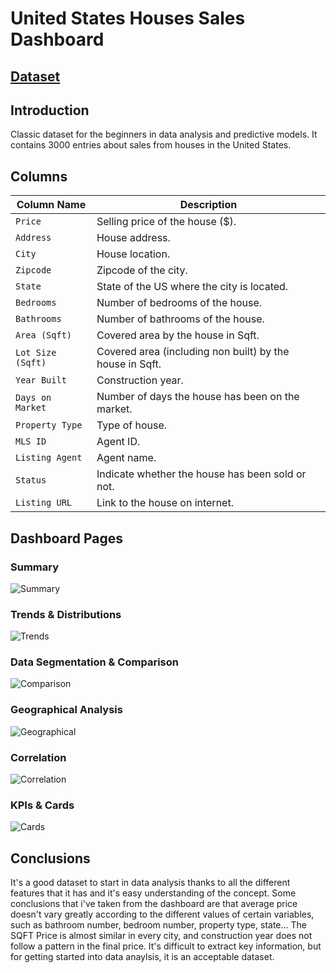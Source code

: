 
# United States Houses Sales Dashboard

## [Dataset]()

## Introduction

Classic dataset for the beginners in data analysis and predictive models. It contains 3000 entries about sales from houses in the United States.

## Columns

| Column Name       | Description                                              |
| ----------------- | -------------------------------------------------------- |
| `Price`           | Selling price of the house ($).                          |
| `Address`         | House address.                                           |
| `City`            | House location.                                          |
| `Zipcode`         | Zipcode of the city.                                     |
| `State`           | State of the US where the city is located.               |
| `Bedrooms`        | Number of bedrooms of the house.                         |
| `Bathrooms`       | Number of bathrooms of the house.                        |
| `Area (Sqft)`     | Covered area by the house in Sqft.                       |
| `Lot Size (Sqft)` | Covered area (including non built) by the house in Sqft. |
| `Year Built`      | Construction year.                                       |
| `Days on Market`  | Number of days the house has been on the market.         |
| `Property Type`   | Type of house.                                           |
| `MLS ID`          | Agent ID.                                                |
| `Listing Agent`   | Agent name.                                              |
| `Status`          | Indicate whether the house has been sold or not.         |
| `Listing URL`     | Link to the house on internet.                           |

## Dashboard Pages

### Summary

<image src="images\d1.png" alt="Summary">

### Trends & Distributions

<image src="images\d2.png" alt="Trends">

### Data Segmentation & Comparison

<image src="images\d3.png" alt="Comparison">

### Geographical Analysis

<image src="images\d4.png" alt="Geographical">

### Correlation

<image src="images\d5.png" alt="Correlation">

### KPIs & Cards

<image src="images\d6.png" alt="Cards">

## Conclusions 

It's a good dataset to start in data analysis thanks to all the different features that it has and it's easy understanding of the concept. Some conclusions that i've taken from the dashboard are that average price doesn't vary greatly according to the different values of certain variables, such as bathroom number, bedroom number, property type, state... The SQFT Price is almost similar in every city, and construction year does not follow a pattern in the final price. It's difficult to extract key information, but for getting started into data anaylsis, it is an acceptable dataset.

